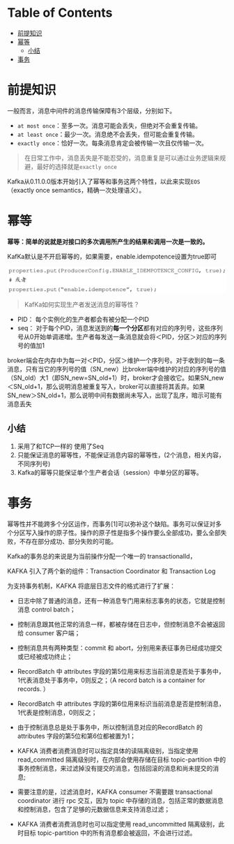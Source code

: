 # Table of Contents

* [前提知识](#前提知识)
* [幂等](#幂等)
  * [小结](#小结)
* [事务](#事务)


# 前提知识

一般而言，消息中间件的消息传输保障有3个层级，分别如下。

+ `at most once`：至多一次。消息可能会丢失，但绝对不会重复传输。
+ `at least once`：最少一次。消息绝不会丢失，但可能会重复传输。
+ `exactly once`：恰好一次。每条消息肯定会被传输一次且仅传输一次。



> 在日常工作中，消息丢失是不能忍受的，消息重复是可以通过业务逻辑来规避，最好的选择就是`exactly once`


Kafka从0.11.0.0版本开始引入了幂等和事务这两个特性，以此来实现`EOS`（exactly once semantics，精确一次处理语义）。



# 幂等



**幂等：简单的说就是对接口的多次调用所产生的结果和调用一次是一致的。**



KafKa默认是不开启幂等的，如果需要，enable.idempotence设置为true即可

![](.images/下载-1633224250579.png)



> KafKa如何实现生产者发送消息的幂等性？



+ PID： 每个实例化的生产者都会有被分配一个PID
+ seq： 对于每个PID，消息发送到的**每一个分区**都有对应的序列号，这些序列号从0开始单调递增。生产者每发送一条消息就会将＜PID，分区＞对应的序列号的值加1

broker端会在内存中为每一对＜PID，分区＞维护一个序列号。对于收到的每一条消息，只有当它的序列号的值（SN_new）比broker端中维护的对应的序列号的值（SN_old）大1（即SN_new=SN_old+1）时，broker才会接收它。如果SN_new＜SN_old+1，那么说明消息被重复写入，broker可以直接将其丢弃。如果SN_new＞SN_old+1，那么说明中间有数据尚未写入，出现了乱序，暗示可能有消息丢失



## 小结



 1. 采用了和TCP一样的 使用了Seq
 2. 只能保证消息的幂等性，不能保证消息内容的幂等性，(2个消息，相关内容，不同序列号)
  3. Kafka的幂等只能保证单个生产者会话（session）中单分区的幂等。



# 事务

幂等性并不能跨多个分区运作，而事务[1]可以弥补这个缺陷。事务可以保证对多个分区写入操作的原子性。操作的原子性是指多个操作要么全部成功，要么全部失败，不存在部分成功、部分失败的可能。



Kafka的事务总的来说是为当前操作分配一个唯一的 transactionalId，

KAFKA 引入了两个新的组件：Transaction Coordinator 和 Transaction Log

为支持事务机制，KAFKA 将底层日志文件的格式进行了扩展：

- 日志中除了普通的消息，还有一种消息专门用来标志事务的状态，它就是控制消息 control batch；
- 控制消息跟其他正常的消息一样，都被存储在日志中，但控制消息不会被返回给 consumer 客户端；
- 控制消息共有两种类型：commit 和 abort，分别用来表征事务已经成功提交或已经被成功终止；
- RecordBatch 中 attributes 字段的第5位用来标志当前消息是否处于事务中，1代表消息处于事务中，0则反之；（A record batch is a container for records. ）
- RecordBatch 中 attributes 字段的第6位用来标识当前消息是否是控制消息，1代表是控制消息，0则反之；
- 由于控制消息总是处于事务中，所以控制消息对应的RecordBatch 的 attributes 字段的第5位和第6位都被置为1；



- KAFKA 消费者消费消息时可以指定具体的读隔离级别，当指定使用 read_committed 隔离级别时，在内部会使用存储在目标 topic-partition 中的 事务控制消息，来过滤掉没有提交的消息，包括回滚的消息和尚未提交的消息;
- 需要注意的是，过滤消息时，KAFKA consumer 不需要跟 transactional coordinator 进行 rpc 交互，因为 topic 中存储的消息，包括正常的数据消息和控制消息，包含了足够的元数据信息来支持消息过滤；
- KAFKA 消费者消费消息时也可以指定使用 read_uncommitted 隔离级别，此时目标 topic-partition 中的所有消息都会被返回，不会进行过滤。
